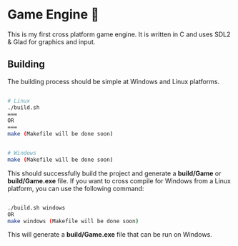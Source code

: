 # Game Engine 👾

This is my first cross platform game engine. It is written in C and uses SDL2 & Glad for graphics and input.

## Building

The building process should be simple at Windows and Linux platforms.

```bash

# Linux
./build.sh
===
OR
===
make (Makefile will be done soon)


# Windows
make (Makefile will be done soon)

```

This should successfully build the project and generate a **build/Game** or **build/Game.exe** file.
If you want to cross compile for Windows from a Linux platform, you can use the following command:

```bash

./build.sh windows
OR
make windows (Makefile will be done soon)

```

This will generate a **build/Game.exe** file that can be run on Windows.
